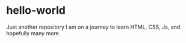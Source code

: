 # hello-world
Just another repository
I am on a journey to learn HTML, CSS, Js, and hopefully many more.

